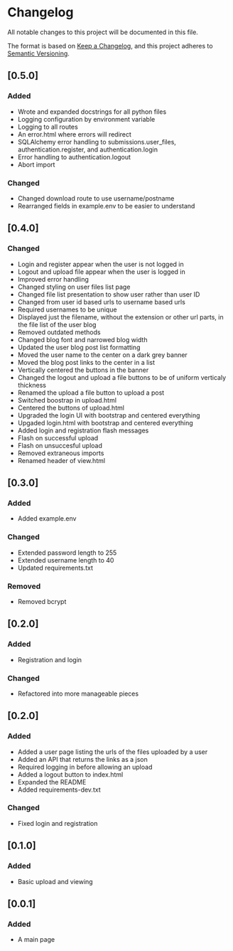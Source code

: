 # Changelog

All notable changes to this project will be documented in this file.

The format is based on [Keep a Changelog](https://keepachangelog.com/en/1.1.0/),
and this project adheres to [Semantic Versioning](https://semver.org/spec/v2.0.0.html).

## [0.5.0]

### Added

- Wrote and expanded docstrings for all python files
- Logging configuration by environment variable
- Logging to all routes
- An error.html where errors will redirect
- SQLAlchemy error handling to submissions.user_files, authentication.register, and authentication.login
- Error handling to authentication.logout
- Abort import

### Changed

- Changed download route to use username/postname
- Rearranged fields in example.env to be easier to understand


## [0.4.0]

### Changed

- Login and register appear when the user is not logged in
- Logout and upload file appear when the user is logged in
- Improved error handling
- Changed styling on user files list page
- Changed file list presentation to show user rather than user ID 
- Changed from user id based urls to username based urls
- Required usernames to be unique
- Displayed just the filename, without the extension or other url parts, in the file list of the user blog
- Removed outdated methods
- Changed blog font and narrowed blog width
- Updated the user blog post list formatting
- Moved the user name to the center on a dark grey banner
- Moved the blog post links to the center in a list
- Vertically centered the buttons in the banner
- Changed the logout and upload a file buttons to be of uniform verticaly thickness
- Renamed the upload a file button to upload a post
- Switched boostrap in upload.html 
- Centered the buttons of upload.html
- Upgraded the login UI with bootstrap and centered everything
- Upgaded login.html with bootstrap and centered everything
- Added login and registration flash messages
- Flash on successful upload
- Flash on unsuccesful upload
- Removed extraneous imports
- Renamed header of view.html



## [0.3.0]

### Added

- Added example.env

### Changed

- Extended password length to 255
- Extended username length to 40
- Updated requirements.txt

### Removed
- Removed bcrypt 



## [0.2.0]

### Added

- Registration and login

### Changed

- Refactored into more manageable pieces

## [0.2.0]

### Added

- Added a user page listing the urls of the files uploaded by a user
- Added an API that returns the links as a json
- Required logging in before allowing an upload
- Added a logout button to index.html
- Expanded the README
- Added requirements-dev.txt

### Changed

- Fixed login and registration


## [0.1.0]

### Added
- Basic upload and viewing


## [0.0.1]

### Added

- A main page